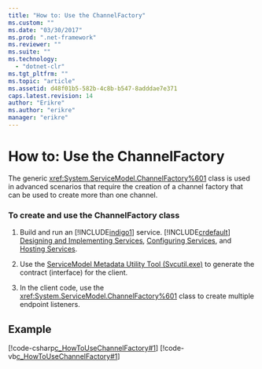 ```yaml
---
title: "How to: Use the ChannelFactory"
ms.custom: ""
ms.date: "03/30/2017"
ms.prod: ".net-framework"
ms.reviewer: ""
ms.suite: ""
ms.technology: 
  - "dotnet-clr"
ms.tgt_pltfrm: ""
ms.topic: "article"
ms.assetid: d48f01b5-582b-4c8b-b547-8adddae7e371
caps.latest.revision: 14
author: "Erikre"
ms.author: "erikre"
manager: "erikre"
---
```

# How to: Use the ChannelFactory
The generic <xref:System.ServiceModel.ChannelFactory%601> class is used in advanced scenarios that require the creation of a channel factory that can be used to create more than one channel.  
  
### To create and use the ChannelFactory class  
  
1.  Build and run an [!INCLUDE[indigo1](../../../../includes/indigo1-md.md)] service. [!INCLUDE[crdefault](../../../../includes/crdefault-md.md)] [Designing and Implementing Services](../../../../docs/framework/wcf/designing-and-implementing-services.md), [Configuring Services](../../../../docs/framework/wcf/configuring-services.md), and [Hosting Services](../../../../docs/framework/wcf/hosting-services.md).  
  
2.  Use the [ServiceModel Metadata Utility Tool (Svcutil.exe)](../../../../docs/framework/wcf/servicemodel-metadata-utility-tool-svcutil-exe.md) to generate the contract (interface) for the client.  
  
3.  In the client code, use the <xref:System.ServiceModel.ChannelFactory%601> class to create multiple endpoint listeners.  
  
## Example  
 [!code-csharp[c_HowToUseChannelFactory#1](../../../../samples/snippets/csharp/VS_Snippets_CFX/c_howtousechannelfactory/cs/source.cs#1)]
 [!code-vb[c_HowToUseChannelFactory#1](../../../../samples/snippets/visualbasic/VS_Snippets_CFX/c_howtousechannelfactory/vb/source.vb#1)]
